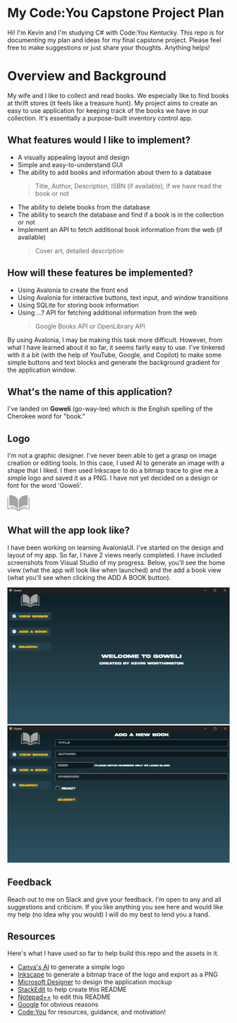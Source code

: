 ﻿# My Code:You Capstone Project Plan

Hi! I'm Kevin and I'm studying C# with Code:You Kentucky. This repo is for documenting my plan and ideas for my final capstone project. Please feel free to make suggestions or just share your thoughts. Anything helps!


# Overview and Background

My wife and I like to collect and read books. We especially like to find books at thrift stores (it feels like a treasure hunt). My project aims to create an easy to use application for keeping track of the books we have in our collection. It's essentially a purpose-built inventory control app. 

## What features would I like to implement?

- A visually appealing layout and design
- Simple and easy-to-understand GUI
- The ability to add books and information about them to a database
	>Title, Author, Description, ISBN (if available), if we have read the book or not
- The ability to delete books from the database
- The ability to search the database and find if a book is in the collection or not
- Implement an API to fetch additional book information from the web (if available)
	>Cover art, detailed description

## How will these features be implemented?

- Using Avalonia to create the front end
- Using Avalonia for interactive buttons, text input, and window transitions
- Using SQLite for storing book information
- Using ...? API for fetching additional information from the web
	>Google Books API or OpenLibrary API
	
By using Avalonia, I may be making this task more difficult. However, from what I have learned
about it so far, it seems fairly easy to use. I've tinkered with it a bit (with the help of
YouTube, Google, and Copilot) to make some simple buttons and text blocks and generate the background gradient
for the application window.

## What's the name of this application?

I've landed on **Goweli** (go-way-lee) which is the English spelling of the Cherokee word for "book."

## Logo

I'm not a graphic designer. I've never been able to get a grasp on image creation or editing tools.
In this case, I used AI to generate an image with a shape that I liked. I then used Inkscape to do a bitmap trace to give me a simple logo and saved it as a PNG.
I have not yet decided on a design or font for the word 'Goweli'.

<img src="/Assets/GOWELILOGOPLAIN.png" width=10% height=10%>

## What will the app look like?

I have been working on learning AvaloniaUI. I've started on the design and layout of my app. So far, I have 2 views nearly completed.
I have included screenshots from Visual Studio of my progress.
Below, you'll see the home view (what the app will look like when launched) and the add a book view (what you'll see when clicking the ADD A BOOK button).

<img src="/Assets/GoweliUIHome.png">
<img src="/Assets/GoweliUIAddBook.png">

## Feedback

Reach out to me on Slack and give your feedback. I'm open to any and all suggestions and criticism.
If you like anything you see here and would like my help (no idea why you would) I will do my best to lend you a hand.

## Resources

Here's what I have used so far to help build this repo and the assets in it.

- [Canva's AI](https://www.canva.com/ai-logo-generator/) to generate a simple logo
- [Inkscape](https://inkscape.org/) to generate a bitmap trace of the logo and export as a PNG
- [Microsoft Designer](https://designer.microsoft.com/) to design the application mockup
- [StackEdit](https://stackedit.io/) to help create this README
- [Notepad++](https://notepad-plus-plus.org/) to edit this README
- [Google](https://google.com) for obvious reasons
- [Code:You](https://code-you.org/) for resources, guidance, and motivation!



